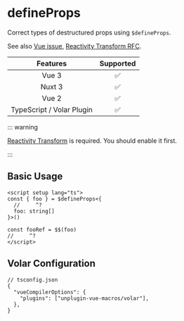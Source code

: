 # defineProps <PackageVersion name="@vue-macros/define-props" />

<StabilityLevel level="stable" />

Correct types of destructured props using `$defineProps`.

See also [Vue issue](https://github.com/vuejs/core/issues/6876), [Reactivity Transform RFC](https://github.com/vuejs/rfcs/blob/reactivity-transform/active-rfcs/0000-reactivity-transform.md#defineprops-destructure-details).

|         Features          |     Supported      |
| :-----------------------: | :----------------: |
|           Vue 3           | :white_check_mark: |
|          Nuxt 3           | :white_check_mark: |
|           Vue 2           | :white_check_mark: |
| TypeScript / Volar Plugin | :white_check_mark: |

::: warning

[Reactivity Transform](https://vuejs.org/guide/extras/reactivity-transform.html) is required. You should enable it first.

:::

## Basic Usage

```vue twoslash
<script setup lang="ts">
const { foo } = $defineProps<{
  //     ^?
  foo: string[]
}>()

const fooRef = $$(foo)
//     ^?
</script>
```

## Volar Configuration

```jsonc {4}
// tsconfig.json
{
  "vueCompilerOptions": {
    "plugins": ["unplugin-vue-macros/volar"],
  },
}
```
